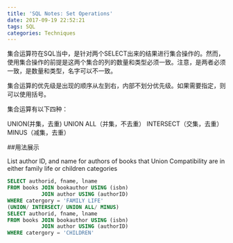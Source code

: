 ```yaml
---
title: 'SQL Notes: Set Operations'
date: 2017-09-19 22:52:21
tags: SQL
categories: Techniques
---
```


集合运算符在SQL当中，是针对两个SELECT出来的结果进行集合操作的。然而，使用集合操作的前提是这两个集合的列的数量和类型必须一致。注意，是两者必须一致，是数量和类型，名字可以不一致。

集合运算的优先级是出现的顺序从左到右，内部不划分优先级。如果需要指定，则可以使用括号。

集合运算有以下四种：

UNION(并集，去重)
UNION ALL（并集，不去重）
INTERSECT（交集，去重）
MINUS（减集，去重）

##用法展示


List author ID, and name for authors of books thatUnion Compatibility are in either family life or children categories

```SQL
SELECT authorid, fname, lname
FROM books JOIN bookauthor USING (isbn)
           JOIN author USING (authorID)
WHERE catergory = 'FAMILY LIFE'
(UNION/ INTERSECT/ UNION ALL/ MINUS)
SELECT authorid, fname, lname
FROM books JOIN bookauthor USING (isbn)
           JOIN author USING (authorID)
WHERE catergory = 'CHILDREN'
```

